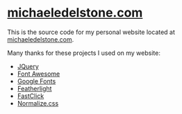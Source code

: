 # [michaeledelstone.com](http://michaeledelstone.com)

This is the source code for my personal website located at [michaeledelstone.com](http://michaeledelstone.com).

Many thanks for these projects I used on my website:
* [JQuery](https://github.com/jquery/jquery)
* [Font Awesome](https://github.com/FortAwesome/Font-Awesome)
* [Google Fonts](https://github.com/google/fonts)
* [Featherlight](https://github.com/noelboss/featherlight)
* [FastClick](https://github.com/ftlabs/fastclick)
* [Normalize.css](https://github.com/necolas/normalize.css)
